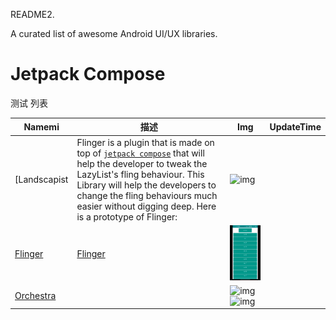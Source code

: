 README2.

A curated list of awesome Android UI/UX libraries.

# Jetpack Compose

测试 列表

| Namemi                                             | 描述                                                         | Img                                                          | UpdateTime |
| -------------------------------------------------- | ------------------------------------------------------------ | ------------------------------------------------------------ | ---------- |
| [Landscapist                                       | Flinger is a plugin that is made on top of [`jetpack compose`](https://developer.android.com/jetpack/compose) that will help the developer to tweak the LazyList's fling behaviour. This Library will help the developers to change the fling behaviours much easier without digging deep. Here is a prototype of Flinger: | ![img](README2.assets/95661452-6abad480-0b6a-11eb-91c4-7cbe40b77927.gif) |            |
| [Flinger](https://github.com/iamjosephmj/flinger)  | [Flinger](https://github.com/iamjosephmj/flinger)            | ![img](README.assets/68747470733a2f2f6d656469612e67697068792e636f6d2f6d656469612f724a576175796d5a334854525254586d74612f67697068792e676966) |            |
| [Orchestra](https://github.com/skydoves/Orchestra) |                                                              | ![img](https://user-images.githubusercontent.com/24237865/61194943-f9d70380-a6ff-11e9-807f-ba1ca8126f8a.gif)![img](https://user-images.githubusercontent.com/24237865/95007367-d58b7d80-0649-11eb-857b-9e0187be70d1.gif) |            |



